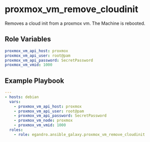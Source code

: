 proxmox_vm_remove_cloudinit
=========

Removes a cloud init from a proxmox vm. The Machine is rebooted.

Role Variables
--------------

```yml
proxmox_vm_api_host: proxmox
proxmox_vm_api_user: root@pam
proxmox_vm_api_password: SecretPassword
proxmox_vm_vmid: 1000
```

Example Playbook
----------------

```yml
---
- hosts: debian
  vars:
    - proxmox_vm_api_host: proxmox
    - proxmox_vm_api_user: root@pam
    - proxmox_vm_api_password: SecretPassword
    - proxmox_vm_node: proxmox
    - proxmox_vm_vmid: 1000
  roles:
    - role: egandro.ansible_galaxy.proxmox_vm_remove_cloudinit
```
